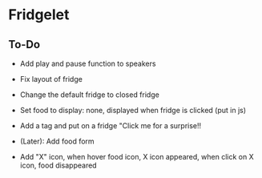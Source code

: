 # Fridgelet

## To-Do
<!-- - Record audios -->
- Add play and pause function to speakers
- Fix layout of fridge
- Change the default fridge to closed fridge
- Set food to display: none, displayed when fridge is clicked (put in js)
- Add a tag and put on a fridge "Click me for a surprise!!

- (Later): Add food form
- Add "X" icon, when hover food icon, X icon appeared, when click on X icon, food disappeared